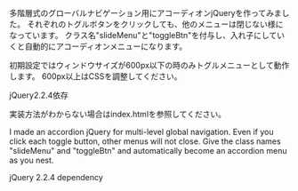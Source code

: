 多階層式のグローバルナビゲーション用にアコーディオンjQueryを作ってみました。
それぞれのトグルボタンをクリックしても、他のメニューは閉じない様になっています。
クラス名"slideMenu"と"toggleBtn"を付与し、入れ子にしていくと自動的にアコーディオンメニューになります。

初期設定ではウィンドウサイズが600px以下の時のみトグルメニューとして動作します。
600px以上はCSSを調整してください。

jQuery2.2.4依存
<script src="http://ajax.googleapis.com/ajax/libs/jquery/2.2.4/jquery.min.js"></script>

実装方法がわからない場合はindex.htmlを参照してください。



I made an accordion jQuery for multi-level global navigation.
Even if you click each toggle button, other menus will not close.
Give the class names "slideMenu" and "toggleBtn" and automatically become an accordion menu as you nest.

jQuery 2.2.4 dependency
<script src = "http://ajax.googleapis.com/ajax/libs/jquery/2.2.4/jquery.min.js"> </ script>

By default, it operates as a toggle menu only when the window size is 600px or less.
Please adjust CSS for more than 600px.
